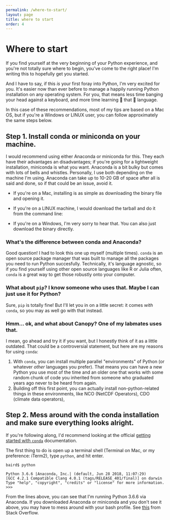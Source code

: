 ```yaml
---
permalink: /where-to-start/
layout: page
title: where to start
order: 4
---
```


# Where to start

If you find yourself at the very beginning of your Python experience, and you're not totally sure where to begin, you've come to the right place!  I'm writing this to hopefully get you started.

And I have to say, if this *is* your first foray into Python, I'm very excited for you.  It's easier now than ever before to manage a happily running Python installation on any operating system.  For you, that means less time banging your head against a keyboard, and more time learning :clap: that :clap: language.

In this case of these recommendations, most of my tips are based on a Mac OS, but if you're a Windows or LINUX user, you can follow approximately the same steps below.

## Step 1.  Install conda or miniconda on your machine.

I would recommend using either Anaconda or miniconda for this.  They each have their advantages an disadvantages; if you're going for a lightweight installation, miniconda is what you want.  Anaconda is a bit bulky but comes with lots of bells and whistles.  Personally, I use both depending on the machine I'm using.  Anaconda can take up to 10-20 GB of space after all is said and done, so if that could be an issue, avoid it.

* If you're on a Mac, installing is as simple as downloading the binary file and opening it.

* If you're on a LINUX machine, I would download the tarball and do it from the command line:

* If you're on a Windows, I'm very sorry to hear that.  You can also just download the binary directly.

### What's the difference between conda and Anaconda?

Good question!  I had to look this one up myself (multiple times).  ```conda``` is an open source package manager that was built to manage all the packages you need to run Python succesfully.  Technically, it's language agnostic, so if you find yourself using other open source languages like R or Julia often, ```conda``` is a great way to get those robustly onto your computer. 

### What about ```pip```?  I know someone who uses that.  Maybe I can just use it for Python?

Sure, ```pip``` is totally fine!  But I'll let you in on a little secret:  it comes *with* ```conda```, so you may as well go with that instead.

### Hmm... ok, and what about Canopy?  One of my labmates uses that.

I mean, go ahead and try it if you want, but I honestly think of it as a little outdated.  That could be a controversial statement, but here are my reasons for using ```conda```:

1.  With ```conda```, you can install multiple parallel "environments" of Python (or whatever *other* languages you prefer).  That means you can have a new Python you use most of the time and an older one that works with some random chunk of code you inherited from someone who graduated years ago never to be heard from again.
2.  Building off this first point, you can actually install non-python-related things in these environments, like NCO (NetCDF Operators), CDO (climate data operators), 

## Step 2.  Mess around with the conda installation and make sure everything looks alright.

If you're following along, I'd recommend looking at the official [getting started with ```conda```](https://conda.io/docs/user-guide/getting-started.html) documentation.

The first thing to do is open up a terminal shell (Terminal on Mac, or my preference:  iTerm2), type ```python```, and hit enter.

```
baird$ python

Python 3.6.6 |Anaconda, Inc.| (default, Jun 28 2018, 11:07:29)
[GCC 4.2.1 Compatible Clang 4.0.1 (tags/RELEASE_401/final)] on darwin
Type "help", "copyright", "credits" or "license" for more information.
>>>
```

From the lines above, you can see that I'm running Python 3.6.6 via Anaconda.  If you downloaded Anaconda or miniconda and you don't see it above, you may have to mess around with your bash profile.  See [this]() from Stack Overflow.
